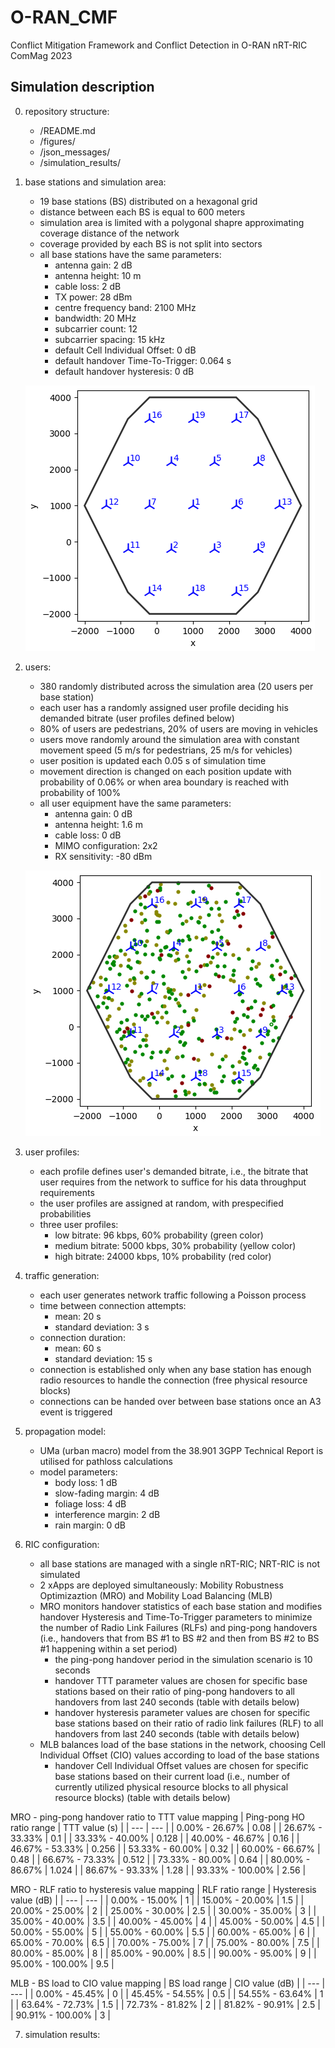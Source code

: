 # O-RAN_CMF
Conflict Mitigation Framework and Conflict Detection in O-RAN nRT-RIC
ComMag 2023

## Simulation description
0. repository structure:
    - /README.md 
    - /figures/
    - /json_messages/
    - /simulation_results/
    
1. base stations and simulation area:
    - 19 base stations (BS) distributed on a hexagonal grid
    - distance between each BS is equal to 600 meters
    - simulation area is limited with a polygonal shapre approximating coverage distance of the network
    - coverage provided by each BS is not split into sectors
    - all base stations have the same parameters:
        - antenna gain: 2 dB
        - antenna height: 10 m
        - cable loss: 2 dB
        - TX power: 28 dBm
        - centre frequency band: 2100 MHz 
        - bandwidth: 20 MHz
        - subcarrier count: 12
        - subcarrier spacing: 15 kHz
        - default Cell Individual Offset: 0 dB
        - default handover Time-To-Trigger: 0.064 s
        - default handover hysteresis: 0 dB
 
    ![Simulation area and distributed base stations](/figures/base_stations.png)
    
2. users:
    - 380 randomly distributed across the simulation area (20 users per base station)
    - each user has a randomly assigned user profile deciding his demanded bitrate (user profiles defined below)
    - 80% of users are pedestrians, 20% of users are moving in vehicles
    - users move randomly around the simulation area with constant movement speed (5 m/s for pedestrians, 25 m/s for vehicles)
    - user position is updated each 0.05 s of simulation time
    - movement direction is changed on each position update with probability of 0.06% or when area boundary is reached with probability of 100%
    - all user equipment have the same parameters:
        - antenna gain: 0 dB
        - antenna height: 1.6 m
        - cable loss: 0 dB
        - MIMO configuration: 2x2
        - RX sensitivity: -80 dBm

    ![Considered user distribution](/figures/users.png)

3. user profiles:
    - each profile defines user's demanded bitrate, i.e., the bitrate that user requires from the network to suffice for his data throughput requirements
    - the user profiles are assigned at random, with prespecified probabilities
    - three user profiles:
        - low bitrate: 96 kbps, 60% probability (green color)
        - medium bitrate: 5000 kbps, 30% probability (yellow color)
        - high bitrate: 24000 kbps, 10% probability (red color)

4. traffic generation:
    - each user generates network traffic following a Poisson process
    - time between connection attempts:
        - mean: 20 s
        - standard deviation: 3 s
    - connection duration:
        - mean: 60 s
        - standard deviation: 15 s
    - connection is established only when any base station has enough radio resources to handle the connection (free physical resource blocks)
    - connections can be handed over between base stations once an A3 event is triggered

5. propagation model:
    - UMa (urban macro) model from the 38.901 3GPP Technical Report is utilised for pathloss calculations
    - model parameters:
        - body loss: 1 dB
        - slow-fading margin: 4 dB
        - foliage loss: 4 dB
        - interference margin: 2 dB
        - rain margin: 0 dB

6. RIC configuration:
    - all base stations are managed with a single nRT-RIC; NRT-RIC is not simulated
    - 2 xApps are deployed simultaneously: Mobility Robustness Optimizaztion (MRO) and Mobility Load Balancing (MLB)
    - MRO monitors handover statistics of each base station and modifies handover Hysteresis and Time-To-Trigger parameters to minimize the number of Radio Link Failures (RLFs) and ping-pong handovers (i.e., handovers that from BS #1 to BS #2 and then from BS #2 to BS #1 happening within a set period)
        - the ping-pong handover period in the simulation scenario is 10 seconds
        - handover TTT parameter values are chosen for specific base stations based on their ratio of ping-pong handovers to all handovers from last 240 seconds (table with details below)
        - handover hysteresis parameter values are chosen for specific base stations based on their ratio of radio link failures (RLF) to all handovers from last 240 seconds (table with details below)
    - MLB balances load of the base stations in the network, choosing Cell Individual Offset (CIO) values according to load of the base stations
        - handover Cell Individual Offset values are chosen for specific base stations based on their current load (i.e., number of currently utilized physical resource blocks to all physical resource blocks) (table with details below)

MRO - ping-pong handover ratio to TTT value mapping
| Ping-pong HO ratio range | TTT value (s) |
| --- | --- |
| 0.00% - 26.67% | 0.08 |
| 26.67% - 33.33% | 0.1 |
| 33.33% - 40.00% | 0.128 |
| 40.00% - 46.67% | 0.16 |
| 46.67% - 53.33% | 0.256 |
| 53.33% - 60.00% | 0.32 |
| 60.00% - 66.67% | 0.48 |
| 66.67% - 73.33% | 0.512 |
| 73.33% - 80.00% | 0.64 |
| 80.00% - 86.67% | 1.024 |
| 86.67% - 93.33% | 1.28 |
| 93.33% - 100.00% | 2.56 |

MRO - RLF ratio to hysteresis value mapping
| RLF ratio range | Hysteresis value (dB) |
| --- | --- |
| 0.00% - 15.00% | 1 |
| 15.00% - 20.00% | 1.5 |
| 20.00% - 25.00% | 2 |
| 25.00% - 30.00% | 2.5 |
| 30.00% - 35.00% | 3 |
| 35.00% - 40.00% | 3.5 |
| 40.00% - 45.00% | 4 |
| 45.00% - 50.00% | 4.5 |
| 50.00% - 55.00% | 5 |
| 55.00% - 60.00% | 5.5 |
| 60.00% - 65.00% | 6 |
| 65.00% - 70.00% | 6.5 |
| 70.00% - 75.00% | 7 |
| 75.00% - 80.00% | 7.5 |
| 80.00% - 85.00% | 8 |
| 85.00% - 90.00% | 8.5 |
| 90.00% - 95.00% | 9 |
| 95.00% - 100.00% | 9.5 |

MLB - BS load to CIO value mapping
| BS load range | CIO value (dB) |
| --- | --- |
| 0.00% - 45.45% | 0 |
| 45.45% - 54.55% | 0.5 |
| 54.55% - 63.64% | 1 |
| 63.64% - 72.73% | 1.5 |
| 72.73% - 81.82% | 2 |
| 81.82% - 90.91% | 2.5 |
| 90.91% - 100.00% | 3 |

7. simulation results:
